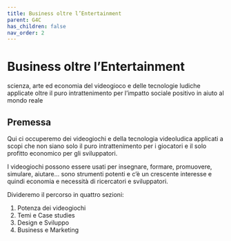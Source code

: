 ```yaml
---
title: Business oltre l’Entertainment
parent: G4C
has_children: false
nav_order: 2
---
```


# Business oltre l’Entertainment
scienza, arte ed economia
del videogioco e delle tecnologie ludiche
applicate oltre il puro intrattenimento
per l’impatto sociale positivo
in aiuto al mondo reale


## Premessa
Qui ci occuperemo dei videogiochi e della tecnologia videoludica applicati a scopi che non siano solo il puro intrattenimento per i giocatori e il solo profitto economico per gli sviluppatori.

I videogiochi possono essere usati per insegnare, formare, promuovere, simulare, aiutare... sono strumenti potenti e c’è un crescente interesse e quindi economia e necessità di ricercatori e sviluppatori.

Divideremo il percorso in quattro sezioni:

1. Potenza dei videogiochi
2. Temi e Case studies
3. Design e Sviluppo
4. Business e Marketing

